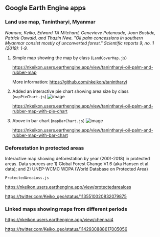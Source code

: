 ## Google Earth Engine apps
### Land use map, Tanintharyi, Myanmar 

<em>Nomura, Keiko, Edward TA Mitchard, Genevieve Patenaude, Joan Bastide, Patrick Oswald, and Thazin Nwe. "Oil palm concessions in southern Myanmar consist mostly of unconverted forest." Scientific reports 9, no. 1 (2019): 1-9.</em>

1. Simple map showing the map by class (`LandCoverMap.js`)

    https://nkeikon.users.earthengine.app/view/tanintharyi-oil-palm-and-rubber-map

    More information: https://github.com/nkeikon/tanintharyi

2. Added an interactive pie chart showing area size by class (`mapPieChart.js`)
![image](https://github.com/nkeikon/earthengine-apps/raw/master/pie.gif)

    https://nkeikon.users.earthengine.app/view/tanintharyi-oil-palm-and-rubber-map-with-pie-chart

3. Above in bar chart (`mapBarChart.js`)
![image](https://github.com/nkeikon/earthengine-apps/raw/master/bar.gif)

    https://nkeikon.users.earthengine.app/view/tanintharyi-oil-palm-and-rubber-map-with-bar-chart

### Deforestation in protected areas
Interactive map showing deforestation by year (2001-2018) in protected areas. Data sources are 1) Global Forest Change V1.6 (aka Hansen et al. data); and 2) UNEP-WCMC WDPA (World Database on Protected Area)

`ProtectedAreaLoss.js`

https://nkeikon.users.earthengine.app/view/protectedarealoss

https://twitter.com/Keiko_geo/status/1135510020832079875

### Linked maps showing maps from different periods
https://nkeikon.users.earthengine.app/view/chennai4

https://twitter.com/Keiko_geo/status/1142930888617005056

